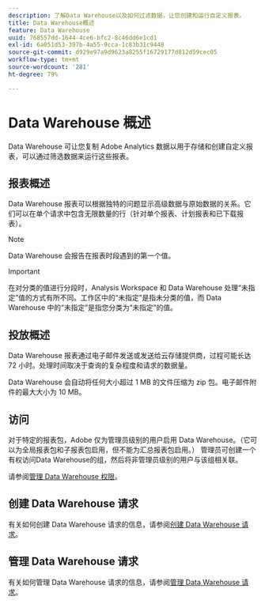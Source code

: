 ```yaml
---
description: 了解Data Warehouse以及如何过滤数据，让您创建和运行自定义报表。
title: Data Warehouse概述
feature: Data Warehouse
uuid: 768557dd-1644-4ce6-bfc2-8c46dd6e1cd1
exl-id: 6a051d53-397b-4a55-9cca-1c83b31c9448
source-git-commit: d929e97a9d9623a8255f16729177d812d59cec05
workflow-type: tm+mt
source-wordcount: '281'
ht-degree: 79%

---
```


# Data Warehouse 概述

Data Warehouse 可让您复制 Adobe Analytics 数据以用于存储和创建自定义报表，可以通过筛选数据来运行这些报表。

## 报表概述

Data Warehouse 报表可以根据独特的问题显示高级数据与原始数据的关系。它们可以在单个请求中包含无限数量的行（针对单个报表、计划报表和已下载报表）。

>[!NOTE]
>
>Data Warehouse 会报告在报表时段遇到的第一个值。

>[!IMPORTANT]
>
>在对分类的值进行分段时，Analysis Workspace 和 Data Warehouse 处理“未指定”值的方式有所不同。工作区中的“未指定”是指未分类的值，而 Data Warehouse 中的“未指定”是指您分类为“未指定”的值。

## 投放概述

Data Warehouse 报表通过电子邮件发送或发送给云存储提供商，过程可能长达 72 小时。处理时间取决于查询的复杂程度和请求的数据量。

Data Warehouse 会自动将任何大小超过 1 MB 的文件压缩为 zip 包。电子邮件附件的最大大小为 10 MB。

## 访问

对于特定的报表包，Adobe 仅为管理员级别的用户启用 Data Warehouse。（它可以为全局报表包和子报表包启用，但不能为汇总报表包启用。） 管理员可创建一个有权访问Data Warehouse的组，然后将非管理员级别的用户与该组相关联。

请参阅[管理 Data Warehouse 权限](/help/export/data-warehouse/t-dw-group.md)。

## 创建 Data Warehouse 请求

有关如何创建 Data Warehouse 请求的信息，请参阅[创建 Data Warehouse 请求](/help/export/data-warehouse/create-request/t-dw-create-request.md)。

## 管理 Data Warehouse 请求

有关如何管理 Data Warehouse 请求的信息，请参阅[管理 Data Warehouse 请求](/help/export/data-warehouse/data-warehouse-requests-manage.md)。

